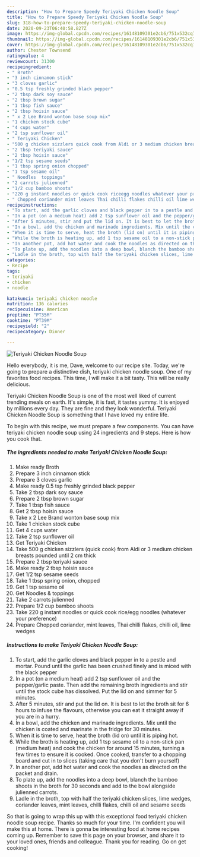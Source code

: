 ```yaml
---
description: "How to Prepare Speedy Teriyaki Chicken Noodle Soup"
title: "How to Prepare Speedy Teriyaki Chicken Noodle Soup"
slug: 318-how-to-prepare-speedy-teriyaki-chicken-noodle-soup
date: 2020-09-23T06:40:58.827Z
image: https://img-global.cpcdn.com/recipes/16148109301e2cb6/751x532cq70/teriyaki-chicken-noodle-soup-recipe-main-photo.jpg
thumbnail: https://img-global.cpcdn.com/recipes/16148109301e2cb6/751x532cq70/teriyaki-chicken-noodle-soup-recipe-main-photo.jpg
cover: https://img-global.cpcdn.com/recipes/16148109301e2cb6/751x532cq70/teriyaki-chicken-noodle-soup-recipe-main-photo.jpg
author: Chester Townsend
ratingvalue: 4
reviewcount: 31300
recipeingredient:
- " Broth"
- "3 inch cinnamon stick"
- "3 cloves garlic"
- "0.5 tsp freshly grinded black pepper"
- "2 tbsp dark soy sauce"
- "2 tbsp brown sugar"
- "1 tbsp fish sauce"
- "2 tbsp hoisin sauce"
- " x 2 Lee Brand wonton base soup mix"
- "1 chicken stock cube"
- "4 cups water"
- "2 tsp sunflower oil"
- " Teriyaki Chicken"
- "500 g chicken sizzlers quick cook from Aldi or 3 medium chicken breasts pounded until 2 cm thick"
- "2 tbsp teriyaki sauce"
- "2 tbsp hoisin sauce"
- "1/2 tsp sesame seeds"
- "1 tbsp spring onion chopped"
- "1 tsp sesame oil"
- " Noodles  toppings"
- "2 carrots julienned"
- "1/2 cup bamboo shoots"
- "220 g instant noodles or quick cook riceegg noodles whatever your preference"
- " Chopped coriander mint leaves Thai chilli flakes chilli oil lime wedges"
recipeinstructions:
- "To start, add the garlic cloves and black pepper in to a pestle and mortar. Pound until the garlic has been crushed finely and is miced with the black pepper"
- "In a pot (on a medium heat) add 2 tsp sunflower oil and the pepper/garlic paste. Then add the remaining broth ingredients and stir until the stock cube has dissolved. Put the lid on and simmer for 5 minutes."
- "After 5 minutes, stir and put the lid on. It is best to let the broth sit for 6 hours to infuse the flavours, otherwise you can eat it straight away if you are in a hurry."
- "In a bowl, add the chicken and marinade ingredients. Mix until the chicken is coated and marinate in the fridge for 30 minutes."
- "When it is time to serve, heat the broth (lid on) until it is piping hot."
- "While the broth is heating up, add 1 tsp sesame oil to a non-stick pan (medium heat) and cook the chicken for around 15 minutes, turning a few times to ensure it is cooked. Once cooked, transfer to a chopping board and cut in to slices (taking care that you don&#39;t burn yourself)"
- "In another pot, add hot water and cook the noodles as directed on the packet and drain."
- "To plate up, add the noodles into a deep bowl, blanch the bamboo shoots in the broth for 30 seconds and add to the bowl alongside julienned carrots."
- "Ladle in the broth, top with half the teriyaki chicken slices, lime wedges, coriander leaves, mint leaves, chilli flakes, chilli oil and sesame seeds"
categories:
- Recipe
tags:
- teriyaki
- chicken
- noodle

katakunci: teriyaki chicken noodle 
nutrition: 136 calories
recipecuisine: American
preptime: "PT35M"
cooktime: "PT39M"
recipeyield: "2"
recipecategory: Dinner

---
```



![Teriyaki Chicken Noodle Soup](https://img-global.cpcdn.com/recipes/16148109301e2cb6/751x532cq70/teriyaki-chicken-noodle-soup-recipe-main-photo.jpg)

Hello everybody, it is me, Dave, welcome to our recipe site. Today, we're going to prepare a distinctive dish, teriyaki chicken noodle soup. One of my favorites food recipes. This time, I will make it a bit tasty. This will be really delicious.

Teriyaki Chicken Noodle Soup is one of the most well liked of current trending meals on earth. It's simple, it is fast, it tastes yummy. It is enjoyed by millions every day. They are fine and they look wonderful. Teriyaki Chicken Noodle Soup is something that I have loved my entire life.




To begin with this recipe, we must prepare a few components. You can have teriyaki chicken noodle soup using 24 ingredients and 9 steps. Here is how you cook that.

<!--inarticleads1-->

##### The ingredients needed to make Teriyaki Chicken Noodle Soup:

1. Make ready  Broth
1. Prepare 3 inch cinnamon stick
1. Prepare 3 cloves garlic
1. Make ready 0.5 tsp freshly grinded black pepper
1. Take 2 tbsp dark soy sauce
1. Prepare 2 tbsp brown sugar
1. Take 1 tbsp fish sauce
1. Get 2 tbsp hoisin sauce
1. Take  x 2 Lee Brand wonton base soup mix
1. Take 1 chicken stock cube
1. Get 4 cups water
1. Take 2 tsp sunflower oil
1. Get  Teriyaki Chicken
1. Take 500 g chicken sizzlers (quick cook) from Aldi or 3 medium chicken breasts pounded until 2 cm thick
1. Prepare 2 tbsp teriyaki sauce
1. Make ready 2 tbsp hoisin sauce
1. Get 1/2 tsp sesame seeds
1. Take 1 tbsp spring onion, chopped
1. Get 1 tsp sesame oil
1. Get  Noodles &amp; toppings
1. Take 2 carrots julienned
1. Prepare 1/2 cup bamboo shoots
1. Take 220 g instant noodles or quick cook rice/egg noodles (whatever your preference)
1. Prepare  Chopped coriander, mint leaves, Thai chilli flakes, chilli oil, lime wedges




<!--inarticleads2-->

##### Instructions to make Teriyaki Chicken Noodle Soup:

1. To start, add the garlic cloves and black pepper in to a pestle and mortar. Pound until the garlic has been crushed finely and is miced with the black pepper
1. In a pot (on a medium heat) add 2 tsp sunflower oil and the pepper/garlic paste. Then add the remaining broth ingredients and stir until the stock cube has dissolved. Put the lid on and simmer for 5 minutes.
1. After 5 minutes, stir and put the lid on. It is best to let the broth sit for 6 hours to infuse the flavours, otherwise you can eat it straight away if you are in a hurry.
1. In a bowl, add the chicken and marinade ingredients. Mix until the chicken is coated and marinate in the fridge for 30 minutes.
1. When it is time to serve, heat the broth (lid on) until it is piping hot.
1. While the broth is heating up, add 1 tsp sesame oil to a non-stick pan (medium heat) and cook the chicken for around 15 minutes, turning a few times to ensure it is cooked. Once cooked, transfer to a chopping board and cut in to slices (taking care that you don&#39;t burn yourself)
1. In another pot, add hot water and cook the noodles as directed on the packet and drain.
1. To plate up, add the noodles into a deep bowl, blanch the bamboo shoots in the broth for 30 seconds and add to the bowl alongside julienned carrots.
1. Ladle in the broth, top with half the teriyaki chicken slices, lime wedges, coriander leaves, mint leaves, chilli flakes, chilli oil and sesame seeds




So that is going to wrap this up with this exceptional food teriyaki chicken noodle soup recipe. Thanks so much for your time. I'm confident you will make this at home. There is gonna be interesting food at home recipes coming up. Remember to save this page on your browser, and share it to your loved ones, friends and colleague. Thank you for reading. Go on get cooking!
